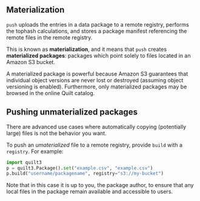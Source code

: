 <!--pytest-codeblocks:skipfile-->
<!-- markdownlint-disable -->

## Materialization

`push` uploads the entries in a data package to a remote registry,
performs the tophash calculations, and stores a package manifest
referencing the remote files in the remote registry.

This is known as **materialization**,
and it means that `push` creates **materialized packages**: packages
which point solely to files located in an Amazon S3 bucket.

A materialized package is powerful because Amazon S3 guarantees that
individual object versions are never lost or destroyed (assuming
object versioning is enabled).  Furthermore, only materialized
packages may be browsed in the online Quilt catalog.

## Pushing unmaterialized packages

There are advanced use cases where automatically copying (potentially
large) files is not the behavior you want.

To push an _umaterialized_ file to a remote registry, provide `build`
with a `registry`. For example:

```python
import quilt3
p = quilt3.Package().set("example.csv", "example.csv")
p.build("username/packagename", registry="s3://my-bucket")
```

Note that in this case it is up to you, the package author, to
ensure that any local files in the package remain available and
accessible to users.
